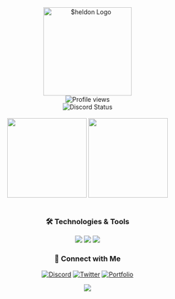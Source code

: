 <div align="center">
  <!-- Logo -->
  <img width="200" src="https://i.ibb.co/qrsRGtX/Logo.png" alt="$heldon Logo">
  
  <br>
  
  <!-- Profile Views -->
  <img src="https://komarev.com/ghpvc/?username=ItsSheldonDev&label=Profile%20views&color=553E91&style=for-the-badge" alt="Profile views">
  
  <br>
  
  <!-- Discord Status -->
  <img src="https://discord.c99.nl/widget/theme-3/999325599740997705.png" alt="Discord Status">
</div>
<br>
<!-- GitHub Stats Section -->
<div align="center">
  <img height="180em" src="https://github-readme-stats.vercel.app/api?username=ItsSheldonDev&show_icons=true&theme=midnight-purple&include_all_commits=true&count_private=true&hide_border=true"/>
  <img height="180em" src="https://github-readme-stats.vercel.app/api/top-langs/?username=ItsSheldonDev&layout=compact&langs_count=7&theme=midnight-purple&hide_border=true"/>
</div>
<br>
<!-- Skills Section -->
<div align="center">
  <h3>🛠 Technologies & Tools</h3>
  <img src="https://img.shields.io/badge/-Backend_Development-553E91?style=for-the-badge&logoColor=white"/>
  <img src="https://img.shields.io/badge/-Frontend_Learning-475EA8?style=for-the-badge&logoColor=white"/>
  <img src="https://img.shields.io/badge/-Problem_Solving-3E6AB2?style=for-the-badge&logoColor=white"/>
</div>
<!-- Contact Section -->
<div align="center">
  <h3>🤝 Connect with Me</h3>
  
  [![Discord](https://img.shields.io/badge/-Discord-553E91?style=for-the-badge&logo=discord&logoColor=white)](https://discord.sheldon-dev.fr)
  [![Twitter](https://img.shields.io/badge/-Twitter-475EA8?style=for-the-badge&logo=twitter&logoColor=white)](https://twitter.com/Sheldon_Dev)
  [![Portfolio](https://img.shields.io/badge/-Portfolio-3E6AB2?style=for-the-badge&logo=firefox&logoColor=white)](https://sheldon-dev.fr)
</div>
<!-- Footer -->
<div align="center">
  <img src="https://capsule-render.vercel.app/api?type=waving&color=gradient&height=100&section=footer&animation=twinkling"/>
</div>
